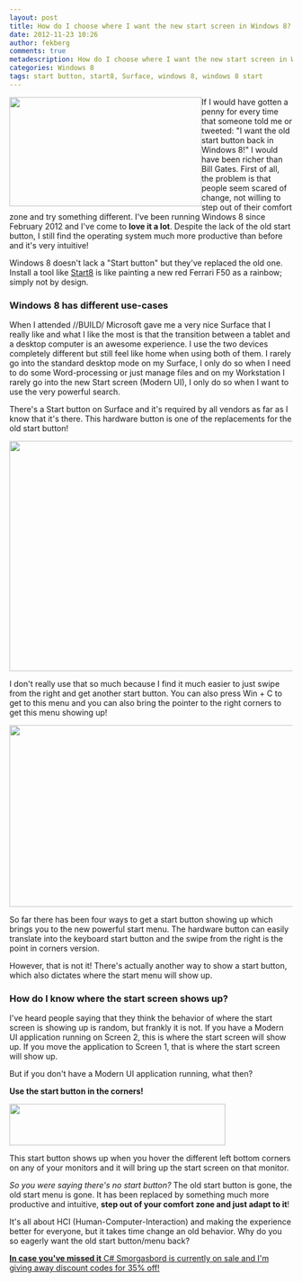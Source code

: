```yaml
---
layout: post
title: How do I choose where I want the new start screen in Windows 8?
date: 2012-11-23 10:26
author: fekberg
comments: true
metadescription: How do I choose where I want the new start screen in Windows 8?
categories: Windows 8
tags: start button, start8, Surface, windows 8, windows 8 start
---
```

<img src="http://cdn.filipekberg.se/fekberg-blog/wp-content/uploads/2012/09/FridayWithFili.png" alt="" title="Friday with Filip" style="float: left;" width="342" height="194" class="aligncenter size-full wp-image-1016" />If I would have gotten a penny for every time that someone told me or tweeted: "I want the old start button back in Windows 8!" I would have been richer than Bill Gates. First of all, the problem is that people seem scared of change, not willing to step out of their comfort zone and try something different. I've been running Windows 8 since February 2012 and I've come to <strong>love it a lot</strong>. Despite the lack of the old start button, I still find the operating system much more productive than before and it's very intuitive!<!--excerpt-->

Windows 8 doesn't lack a "Start button" but they've replaced the old one. Install a tool like <a href="http://www.stardock.com/products/start8/">Start8</a> is like painting a new red Ferrari F50 as a rainbow; simply not by design.

<h3>Windows 8 has different use-cases</h3>
When I attended //BUILD/ Microsoft gave me a very nice Surface that I really like and what I like the most is that the transition between a tablet and a desktop computer is an awesome experience. I use the two devices completely different but still feel like home when using both of them. I rarely go into the standard desktop mode on my Surface, I only do so when I need to do some Word-processing or just manage files and on my Workstation I rarely go into the new Start screen (Modern UI), I only do so when I want to use the very powerful search.

There's a Start button on Surface and it's required by all vendors as far as I know that it's there. This hardware button is one of the replacements for the old start button!

<img src="http://cdn.filipekberg.se/fekberg-blog/wp-content/uploads/2012/11/SurfaceStart.png" alt="" title="Surface Start button" width="519" height="409" class="alignright size-full wp-image-1486" />

I don't really use that so much because I find it much easier to just swipe from the right and get another start button. You can also press Win + C to get to this menu and you can also bring the pointer to the right corners to get this menu showing up!

<img src="http://cdn.filipekberg.se/fekberg-blog/wp-content/uploads/2012/11/SurfaceStart2.png" alt="" title="Surface Start button 2" width="517" height="323" class="alignright size-full wp-image-1487" />

So far there has been four ways to get a start button showing up which brings you to the new powerful start menu. The hardware button can easily translate into the keyboard start button and the swipe from the right is the point in corners version.

However, that is not it! There's actually another way to show a start button, which also dictates where the start menu will show up.

<h3>How do I know where the start screen shows up?</h3>
I've heard people saying that they think the behavior of where the start screen is showing up is random, but frankly it is not. If you have a Modern UI application running on Screen 2, this is where the start screen will show up. If you move the application to Screen 1, that is where the start screen will show up.

But if you don't have a Modern UI application running, what then?

<strong>Use the start button in the corners!</strong>

<img src="http://cdn.filipekberg.se/fekberg-blog/wp-content/uploads/2012/11/Start1.png" alt="" title="Windows 8 start button" width="384" height="74" class="alignright size-full wp-image-1488" />

This start button shows up when you hover the different left bottom corners on any of your monitors and it will bring up the start screen on that monitor.

<em>So you were saying there's no start button?</em> The old start button is gone, the old start menu is gone. It has been replaced by something much more productive and intuitive, <strong>step out of your comfort zone and just adapt to it</strong>!

It's all about HCI (Human-Computer-Interaction) and making the experience better for everyone, but it takes time change an old behavior. Why do you so eagerly want the old start button/menu back?

<a href="http://cdn.filipekberg.se/2012/11/20/c-smorgasbord-sale/"><strong>In case you've missed it</strong> C# Smorgasbord is currently on sale and I'm giving away discount codes for 35% off!</a>